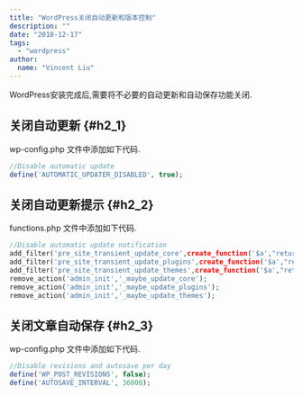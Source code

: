 ```yaml
---
title: "WordPress关闭自动更新和版本控制"
description: ""
date: "2018-12-17"
tags:
  - "wordpress"
author:
  name: "Vincent Liu"
---
```


WordPress安装完成后,需要将不必要的自动更新和自动保存功能关闭.
<!--more-->

## 关闭自动更新 {#h2_1}
wp-config.php 文件中添加如下代码.

```php
//Disable automatic update
define('AUTOMATIC_UPDATER_DISABLED', true);
```

## 关闭自动更新提示 {#h2_2}
functions.php 文件中添加如下代码.

```php
//Disable automatic update notification
add_filter('pre_site_transient_update_core',create_function('$a',"return null;"));
add_filter('pre_site_transient_update_plugins',create_function('$a',"return null;"));
add_filter('pre_site_transient_update_themes',create_function('$a',"return null;"));
remove_action('admin_init','_maybe_update_core');
remove_action('admin_init','_maybe_update_plugins');
remove_action('admin_init','_maybe_update_themes');
```

## 关闭文章自动保存 {#h2_3}
wp-config.php 文件中添加如下代码.

```php
//Disable revisions and autosave per day
define('WP_POST_REVISIONS', false);
define('AUTOSAVE_INTERVAL', 36000);
```

